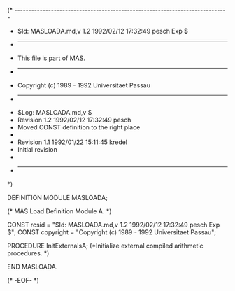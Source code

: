 (* ----------------------------------------------------------------------------
 * $Id: MASLOADA.md,v 1.2 1992/02/12 17:32:49 pesch Exp $
 * ----------------------------------------------------------------------------
 * This file is part of MAS.
 * ----------------------------------------------------------------------------
 * Copyright (c) 1989 - 1992 Universitaet Passau
 * ----------------------------------------------------------------------------
 * $Log: MASLOADA.md,v $
 * Revision 1.2  1992/02/12  17:32:49  pesch
 * Moved CONST definition to the right place
 *
 * Revision 1.1  1992/01/22  15:11:45  kredel
 * Initial revision
 *
 * ----------------------------------------------------------------------------
 *)

DEFINITION MODULE MASLOADA;

(* MAS Load Definition Module A. *)


CONST rcsid = "$Id: MASLOADA.md,v 1.2 1992/02/12 17:32:49 pesch Exp $";
CONST copyright = "Copyright (c) 1989 - 1992 Universitaet Passau";



PROCEDURE InitExternalsA;
(*Initialize external compiled arithmetic procedures. *)

END MASLOADA.



(* -EOF- *)
